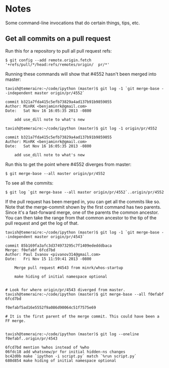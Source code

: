 # Notes

Some command-line invocations that do certain things, tips, etc.

## Get all commits on a pull request

Run this for a repository to pull all pull request refs:

    $ git config --add remote.origin.fetch '+refs/pull/*/head:refs/remotes/origin/  pr/*'


Running these commands will show that #4552 hasn't been merged into master:

    tavish@temeraire:~/code/ipython (master)$ git log -1 `git merge-base --independent master origin/pr/4552`

    commit b321a7fda415c5efb73829a4ad137b91b9859055
    Author: MinRK <benjaminrk@gmail.com>
    Date:   Sat Nov 16 16:05:35 2013 -0800

        add use_dill note to what's new

    tavish@temeraire:~/code/ipython (master)$ git log -1 origin/pr/4552

    commit b321a7fda415c5efb73829a4ad137b91b9859055
    Author: MinRK <benjaminrk@gmail.com>
    Date:   Sat Nov 16 16:05:35 2013 -0800

        add use_dill note to what's new


Run this to get the point where #4552 diverges from master:

    $ git merge-base --all master origin/pr/4552

To see all the commits:

    $ git log `git merge-base --all master origin/pr/4552`..origin/pr/4552

If the pull request has been merged in, you can get all the commits like so.
Note that the merge-commit shown by the first command has two parents. Since it's a fast-forward merge, one of the parents the common ancestor. You can then take the range from that common ancestor to the tip of the pull request and get the log of that.

    tavish@temeraire:~/code/ipython (master)$ git log -1 `git merge-base --independent master origin/pr/4543`

    commit 85b169fa3afc3d374973295c7f1409ededddbaca
    Merge: f0efabf 6fcd7bd
    Author: Paul Ivanov <pivanov314@gmail.com>
    Date:   Fri Nov 15 11:59:41 2013 -0800

        Merge pull request #4543 from minrk/whos-startup
        
        make hiding of initial namespace optional


    # Look for where origin/pr/4543 diverged from master.
    tavish@temeraire:~/code/ipython (master)$ git merge-base --all f0efabf 6fcd7bd

    f0efabf5ad16e5552f9a086d90064c51f7575e69

    # It is the first parent of the merge commit. This could have been a FF merge.


    tavish@temeraire:~/code/ipython (master)$ git log --oneline f0efabf..origin/pr/4543

    6fcd7bd mention %whos instead of %who
    06fdc18 add whatsnew/pr for initial hidden-ns changes
    bc42d0b make `ipython -i script.py` match `%run script.py`
    680d854 make hiding of initial namespace optional
